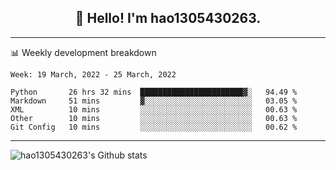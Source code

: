 <h2 align="center">👋 Hello! I'm hao1305430263.</h2>


---- 
📊 Weekly development breakdown

<!--START_SECTION:waka-->
```text
Week: 19 March, 2022 - 25 March, 2022

Python       26 hrs 32 mins  ███████████████████████▓░   94.49 % 
Markdown     51 mins         ▓░░░░░░░░░░░░░░░░░░░░░░░░   03.05 % 
XML          10 mins         ░░░░░░░░░░░░░░░░░░░░░░░░░   00.63 % 
Other        10 mins         ░░░░░░░░░░░░░░░░░░░░░░░░░   00.63 % 
Git Config   10 mins         ░░░░░░░░░░░░░░░░░░░░░░░░░   00.62 % 
```
<!--END_SECTION:waka-->
----
![hao1305430263's Github stats](https://github-readme-stats.vercel.app/api?username=hao1305430263&show_icons=true)


<!--
**hao1305430263/hao1305430263** is a ✨ _special_ ✨ repository because its `README.md` (this file) appears on your GitHub profile.

Here are some ideas to get you started:

- 🔭 I’m currently working on ...
- 🌱 I’m currently learning ...
- 👯 I’m looking to collaborate on ...
- 🤔 I’m looking for help with ...
- 💬 Ask me about ...
- 📫 How to reach me: ...
- 😄 Pronouns: ...
- ⚡ Fun fact: ...
-->
